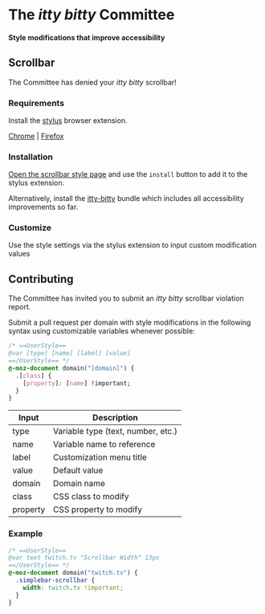 # The _itty bitty_ Committee

#### Style modifications that improve accessibility

## Scrollbar

The Committee has denied your _itty bitty_ scrollbar!

### Requirements

Install the [stylus](https://add0n.com/stylus.html) browser extension.

[Chrome](https://chrome.google.com/webstore/detail/stylus/clngdbkpkpeebahjckkjfobafhncgmne)
| [Firefox](https://addons.mozilla.org/en-US/firefox/addon/styl-us/)

### Installation

[Open the scrollbar style page](https://userstyles.world/style/9192/twitch-scrollbar)
and use the `install` button to add it to the stylus extension.

Alternatively, install the
[itty-bitty](https://github.com/itty-bitty-committee/itty-bitty) bundle which
includes all accessibility improvements so far.

### Customize

Use the style settings via the stylus extension to input custom modification
values

## Contributing

The Committee has invited you to submit an _itty bitty_ scrollbar violation
report.

Submit a pull request per domain with style modifications in the following
syntax using customizable variables whenever possible:

```css
/* ==UserStyle==
@var [type] [name] [label] [value]
==/UserStyle== */
@-moz-document domain("[domain]") {
  .[class] {
    [property]: [name] !important;
  }
}
```

| Input    | Description                        |
| -------- | ---------------------------------- |
| type     | Variable type (text, number, etc.) |
| name     | Variable name to reference         |
| label    | Customization menu title           |
| value    | Default value                      |
| domain   | Domain name                        |
| class    | CSS class to modify                |
| property | CSS property to modify             |

### Example

```css
/* ==UserStyle==
@var text twitch.tv "Scrollbar Width" 13px
==/UserStyle== */
@-moz-document domain("twitch.tv") {
  .simplebar-scrollbar {
    width: twitch.tv !important;
  }
}
```
